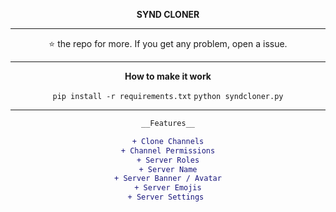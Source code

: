 <div align="center">

**SYND CLONER**
___

⭐️ the repo for more. If you get any problem, open a issue.
___

**How to make it work**

`pip install -r requirements.txt`
`python syndcloner.py`
___
```diff
__Features__

+ Clone Channels
+ Channel Permissions
+ Server Roles
+ Server Name
+ Server Banner / Avatar
+ Server Emojis
+ Server Settings 
```
